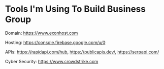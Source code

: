 # Tools I'm Using To Build Business Group

Domain: https://www.exonhost.com

Hosting: https://console.firebase.google.com/u/0

APIs: https://rapidapi.com/hub, https://publicapis.dev/, https://serpapi.com/

Cyber Security: https://www.crowdstrike.com 
